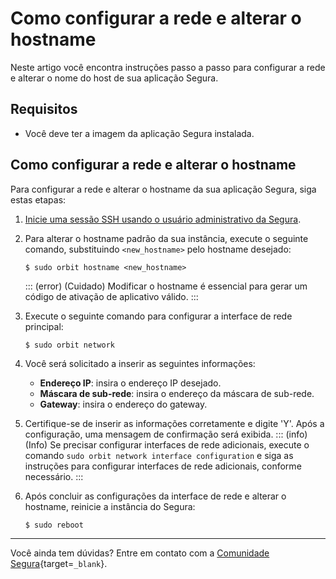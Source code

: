 # Como configurar a rede e alterar o hostname

Neste artigo você encontra instruções passo a passo para configurar a rede e alterar o nome do host de sua aplicação Segura.

## Requisitos

* Você deve ter a imagem da aplicação Segura instalada.

## Como configurar a rede e alterar o hostname

Para configurar a rede e alterar o hostname da sua aplicação Segura, siga estas etapas:

1. [Inicie uma sessão SSH usando o usuário administrativo da Segura](/v4/docs/pt/administration-ssh-access).

1. Para alterar o hostname padrão da sua instância, execute o seguinte comando, substituindo `<new_hostname>` pelo hostname desejado:
    ```Shell
    $ sudo orbit hostname <new_hostname>
    ```
    ::: (error) (Cuidado)
    Modificar o hostname é essencial para gerar um código de ativação de aplicativo válido.
    :::

1. Execute o seguinte comando para configurar a interface de rede principal:
    ```Shell
    $ sudo orbit network
    ```
1. Você será solicitado a inserir as seguintes informações:
    * **Endereço IP**: insira o endereço IP desejado.
    * **Máscara de sub-rede**: insira o endereço da máscara de sub-rede.
    * **Gateway**: insira o endereço do gateway.

1. Certifique-se de inserir as informações corretamente e digite 'Y'. Após a configuração, uma mensagem de confirmação será exibida.
    ::: (info) (Info)
    Se precisar configurar interfaces de rede adicionais, execute o comando `sudo orbit network interface configuration` e siga as instruções para configurar interfaces de rede adicionais, conforme necessário.
    :::

1. Após concluir as configurações da interface de rede e alterar o hostname, reinicie a instância do Segura:
    ```Shell
    $ sudo reboot
    ```

* * *
Você ainda tem dúvidas? Entre em contato com a [Comunidade Segura](https://community.Segura.io/){target=`_blank`}.